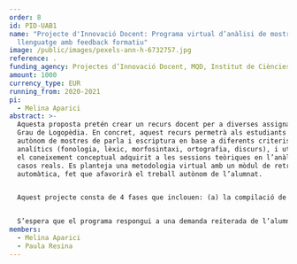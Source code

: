 ```yaml
---
order: 8
id: PID-UAB1
name: "Projecte d'Innovació Docent: Programa virtual d’anàlisi de mostres de
  llenguatge amb feedback formatiu"
image: /public/images/pexels-ann-h-6732757.jpg
reference: .
funding_agency: Projectes d’Innovació Docent, MQD, Institut de Ciències de l’Educació, UAB
amount: 1000
currency_type: EUR
running_from: 2020-2021
pi:
  - Melina Aparici
abstract: >-
  Aquesta proposta pretén crear un recurs docent per a diverses assignatures del
  Grau de Logopèdia. En concret, aquest recurs permetrà als estudiants l’anàlisi
  autònom de mostres de parla i escriptura en base a diferents criteris
  analítics (fonologia, lèxic, morfosintaxi, ortografia, discurs), i utilitzar
  el coneixement conceptual adquirit a les sessions teòriques en l’anàlisi de
  casos reals. Es planteja una metodologia virtual amb un mòdul de retroacció
  automàtica, fet que afavorirà el treball autònom de l’alumnat. 


  Aquest projecte consta de 4 fases que inclouen: (a) la compilació de mostres de parla i escriptura de bases de dades públiques, (b) el disseny i desenvolupament de les pautes d’anàlisi per a cada finalitat docent i adaptades a cada assignatura, (c) virtualització de les pautes d’anàlisi i la retroacció perquè siguin compatibles amb el sistema d’aules virtuals de la UAB (moodle), i (d) prova pilot d’implantació del sistema. 


  S’espera que el programa respongui a una demanda reiterada de l’alumnat d’augmentar l’experiència amb casos pràctics. A més, les competències assolides durant aquesta activitat consolidaran l’aprenentatge dels aspectes no només pràctics sinó també teòrics referits al funcionament i desenvolupament de la llengua oral i escrita, que podran ser transferits a d’altres assignatures del Grau.
members:
  - Melina Aparici
  - Paula Resina
---
```

